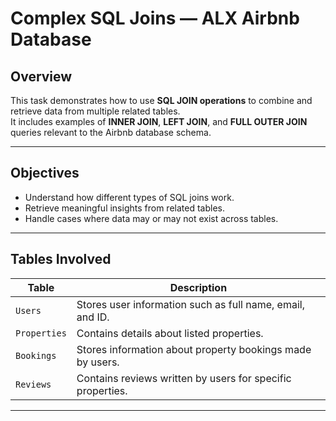 #  Complex SQL Joins — ALX Airbnb Database

##  Overview
This task demonstrates how to use **SQL JOIN operations** to combine and retrieve data from multiple related tables.  
It includes examples of **INNER JOIN**, **LEFT JOIN**, and **FULL OUTER JOIN** queries relevant to the Airbnb database schema.

---

##  Objectives
- Understand how different types of SQL joins work.
- Retrieve meaningful insights from related tables.
- Handle cases where data may or may not exist across tables.

---

##  Tables Involved
| Table | Description |
|--------|--------------|
| `Users` | Stores user information such as full name, email, and ID. |
| `Properties` | Contains details about listed properties. |
| `Bookings` | Stores information about property bookings made by users. |
| `Reviews` | Contains reviews written by users for specific properties. |

---



